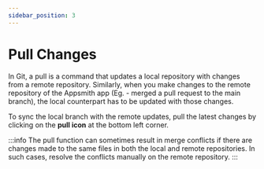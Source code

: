 ```yaml
---
sidebar_position: 3
---
```

# Pull Changes

In Git, a pull is a command that updates a local repository with changes from a remote repository. Similarly, when you make changes to the remote repository of the Appsmith app (Eg. - merged a pull request to the main branch), the local counterpart has to be updated with those changes. 

To sync the local branch with the remote updates, pull the latest changes by clicking on the **pull icon** at the bottom left corner.

:::info
The pull function can sometimes result in merge conflicts if there are changes made to the same files in both the local and remote repositories. In such cases, resolve the conflicts manually on the remote repository.
:::




